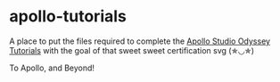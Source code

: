 # apollo-tutorials

A place to put the files required to complete the [Apollo Studio Odyssey Tutorials](https://www.apollographql.com/tutorials/) with the goal of that sweet sweet certification svg (✯◡✯)	

To Apollo, and Beyond!


